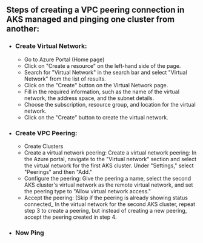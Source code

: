 ## Steps of creating a VPC peering connection in AKS managed  and pinging one cluster from another:
- ### Create Virtual Network:
  - Go to Azure Portal (Home page)
  - Click on "Create a resource" on the left-hand side of the page.
  - Search for "Virtual Network" in the search bar and select "Virtual Network" from the list of results.
  - Click on the "Create" button on the Virtual Network page.
  - Fill in the required information, such as the name of the virtual network, the address space, and the subnet details.
  - Choose the subscription, resource group, and location for the virtual network.
  - Click on the "Create" button to create the virtual network.
- ### Create VPC Peering:
    - Create Clusters
    - Create a virtual network peering: Create a virtual network peering: In the Azure portal, navigate to the "Virtual network" section and select the virtual network for the first AKS cluster. Under "Settings," select "Peerings" and then "Add."
    - Configure the peering: Give the peering a name, select the second AKS cluster's virtual network as the remote virtual network, and set the peering type to "Allow virtual network access."
    - Accept the peering: (Skip if the peering is already showing status connected_ In the virtual network for the second AKS cluster, repeat step 3 to create a peering, but instead of creating a new peering, accept the peering created in step 4.
- ### Now Ping 